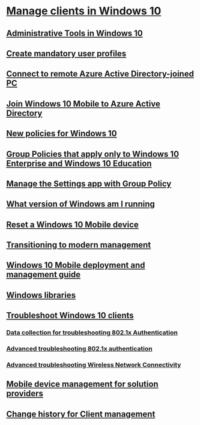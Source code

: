 # [Manage clients in Windows 10](index.md)
## [Administrative Tools in Windows 10](administrative-tools-in-windows-10.md)
## [Create mandatory user profiles](mandatory-user-profile.md)
## [Connect to remote Azure Active Directory-joined PC](connect-to-remote-aadj-pc.md)
## [Join Windows 10 Mobile to Azure Active Directory](join-windows-10-mobile-to-azure-active-directory.md)
## [New policies for Windows 10](new-policies-for-windows-10.md)
## [Group Policies that apply only to Windows 10 Enterprise and Windows 10 Education](group-policies-for-enterprise-and-education-editions.md)
## [Manage the Settings app with Group Policy](manage-settings-app-with-group-policy.md)
## [What version of Windows am I running](windows-version-search.md)
## [Reset a Windows 10 Mobile device](reset-a-windows-10-mobile-device.md)
## [Transitioning to modern management](manage-windows-10-in-your-organization-modern-management.md)
## [Windows 10 Mobile deployment and management guide](windows-10-mobile-and-mdm.md)
## [Windows libraries](windows-libraries.md)
## [Troubleshoot Windows 10 clients](windows-10-support-solutions.md)
### [Data collection for troubleshooting 802.1x Authentication](troubleshooting-802-authentication.md)
### [Advanced troubleshooting 802.1x authentication](adcanced-troubleshooting-802-authentication.md)
### [Advanced troubleshooting Wireless Network Connectivity](advanced-troubleshooting-wireless-network-connectivity.md)
## [Mobile device management for solution providers](mdm/index.md)
## [Change history for Client management](change-history-for-client-management.md)
